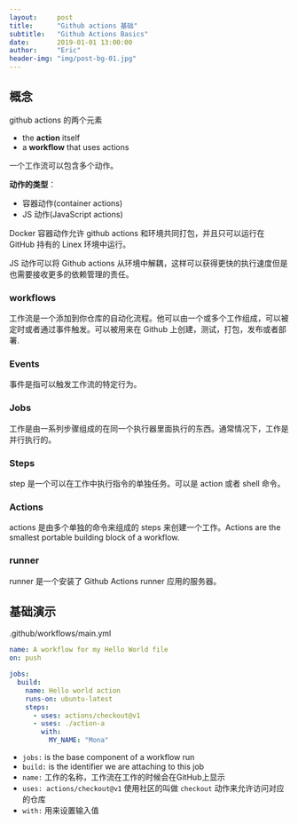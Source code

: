 ```yaml
---
layout:     post
title:      "Github actions 基础"
subtitle:   "Github Actions Basics"
date:       2019-01-01 13:00:00
author:     "Eric"
header-img: "img/post-bg-01.jpg"
---
```


## 概念

github actions 的两个元素

- the **action** itself
- a **workflow** that uses actions

一个工作流可以包含多个动作。

**动作的类型**：

- 容器动作(container actions)
- JS 动作(JavaScript actions)

Docker 容器动作允许 github actions 和环境共同打包，并且只可以运行在 GitHub 持有的 Linex 环境中运行。

JS 动作可以将 Github actions 从环境中解耦，这样可以获得更快的执行速度但是也需要接收更多的依赖管理的责任。

### workflows

工作流是一个添加到你仓库的自动化流程。他可以由一个或多个工作组成，可以被定时或者通过事件触发。可以被用来在 Github 上创建，测试，打包，发布或者部署.

### Events

事件是指可以触发工作流的特定行为。

### Jobs

工作是由一系列步骤组成的在同一个执行器里面执行的东西。通常情况下，工作是并行执行的。

### Steps

step 是一个可以在工作中执行指令的单独任务。可以是 action 或者 shell 命令。

### Actions

actions 是由多个单独的命令来组成的 steps 来创建一个工作。Actions are the smallest portable building block of a workflow.

### runner

runner 是一个安装了 Github Actions runner 应用的服务器。

## 基础演示

.github/workflows/main.yml

```yml
name: A workflow for my Hello World file
on: push

jobs:
  build:
    name: Hello world action
    runs-on: ubuntu-latest
    steps:
      - uses: actions/checkout@v1
      - uses: ./action-a
        with:
          MY_NAME: "Mona"
```

- `jobs:` is the base component of a workflow run
- `build:` is the identifier we are attaching to this job
- `name:` 工作的名称，工作流在工作的时候会在GitHub上显示
- `uses: actions/checkout@v1` 使用社区的叫做 `checkout` 动作来允许访问对应的仓库
- `with:` 用来设置输入值

